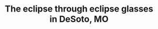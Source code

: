 ---
title: The eclipse through eclipse glasses in DeSoto, MO
showTitle: true
image: /img/photos/eclipseglasses.jpg
materials:
description: The eclipse through eclipse glasses in DeSoto, MO
---